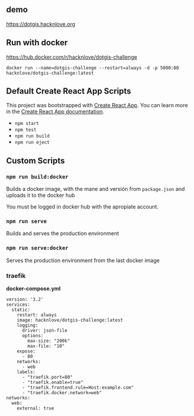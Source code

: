 ## demo

https://dotgis.hacknlove.org

## Run with docker
https://hub.docker.com/r/hacknlove/dotgis-challenge
```
docker run --name=dotgis-challenge --restart=always -d -p 5000:80 hacknlove/dotgis-challenge:latest
```

## Default Create React App Scripts
This project was bootstrapped with [Create React App](https://github.com/facebook/create-react-app).
You can learn more in the [Create React App documentation](https://facebook.github.io/create-react-app/docs/getting-started).

* `npm start`
* `npm test`
* `npm run build`
* `npm run eject`

## Custom Scripts

### `npm run build:docker`

Builds a docker image, with the mane and versión from `package.json` and uploads it to the docker hub

You must be logged in docker hub with the apropiate account.

### `npm run serve`

Builds and serves the production environment

### `npm run serve:docker`
Serves the production environment from the last docker image

### traefik
**docker-compose.yml**
```
version: '3.2'
services:
  static:
    restart: always
    image: hacknlove/dotgis-challenge:latest
    logging:
      driver: json-file
      options:
        max-size: "200k"
        max-file: "10"
    expose:
      - 80
    networks:
      - web
    labels:
      - "traefik.port=80"
      - "traefik.enable=true"
      - "traefik.frontend.rule=Host:example.com"
      - "traefik.docker.network=web"
networks:
  web:
    external: true
```
